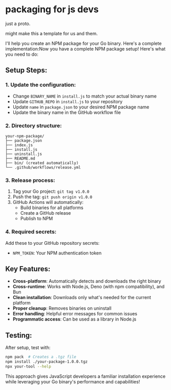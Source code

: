 # packaging for js devs

just a proto.

might make this a template for us and them.

I'll help you create an NPM package for your Go binary. Here's a complete implementation:Now you have a complete NPM package setup! Here's what you need to do:

## Setup Steps:

### 1. **Update the configuration:**
- Change `BINARY_NAME` in `install.js` to match your actual binary name
- Update `GITHUB_REPO` in `install.js` to your repository
- Update `name` in `package.json` to your desired NPM package name
- Update the binary name in the GitHub workflow file

### 2. **Directory structure:**
```
your-npm-package/
├── package.json
├── index.js
├── install.js  
├── uninstall.js
├── README.md
├── bin/ (created automatically)
└── .github/workflows/release.yml
```

### 3. **Release process:**
1. Tag your Go project: `git tag v1.0.0`
2. Push the tag: `git push origin v1.0.0`
3. GitHub Actions will automatically:
   - Build binaries for all platforms
   - Create a GitHub release
   - Publish to NPM

### 4. **Required secrets:**
Add these to your GitHub repository secrets:
- `NPM_TOKEN`: Your NPM authentication token

## Key Features:

- **Cross-platform**: Automatically detects and downloads the right binary
- **Cross-runtime**: Works with Node.js, Deno (with npm compatibility), and Bun
- **Clean installation**: Downloads only what's needed for the current platform
- **Proper cleanup**: Removes binaries on uninstall
- **Error handling**: Helpful error messages for common issues
- **Programmatic access**: Can be used as a library in Node.js

## Testing:

After setup, test with:
```bash
npm pack  # Creates a .tgz file
npm install ./your-package-1.0.0.tgz
npx your-tool --help
```

This approach gives JavaScript developers a familiar installation experience while leveraging your Go binary's performance and capabilities!